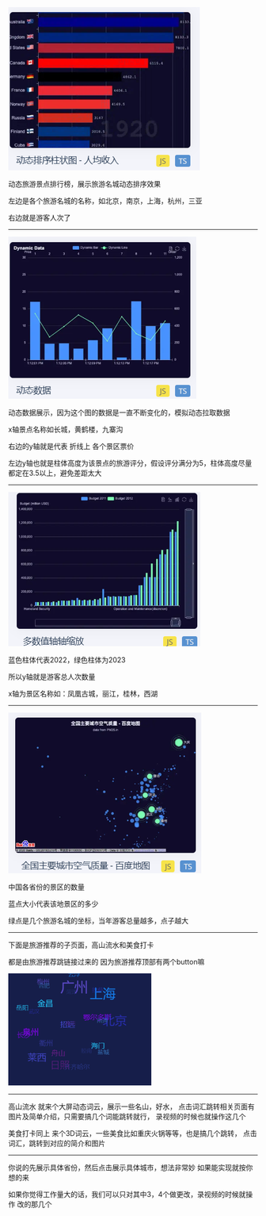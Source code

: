 
![](./images/11.png)

动态旅游景点排行榜，展示旅游名城动态排序效果

左边是各个旅游名城的名称，如北京，南京，上海，杭州，三亚

右边就是游客人次了
***
![](./images/12.png)

动态数据展示，因为这个图的数据是一直不断变化的，模拟动态拉取数据

x轴景点名称如长城，黄鹤楼，九寨沟

右边的y轴就是代表 折线上 各个景区票价

左边y轴也就是柱体高度为该景点的旅游评分，假设评分满分为5，柱体高度尽量都定在3.5以上，避免差距太大


***
![](./images/13.png)

蓝色柱体代表2022，绿色柱体为2023

所以y轴就是游客总人次数量

x轴为景区名称如：凤凰古城，丽江，桂林，西湖

***
![](./images/14.png)

中国各省份的景区的数量

蓝点大小代表该地景区的多少

绿点是几个旅游名城的坐标，当年游客总量越多，点子越大

***
下面是旅游推荐的子页面，高山流水和美食打卡


都是由旅游推荐跳链接过来的
因为旅游推荐顶部有两个button嘛


![](./images/17.png)
***
高山流水
就来个大屏动态词云，展示一些名山，好水，
点击词汇跳转相关页面有图片及简单介绍，只需要搞几个词能跳转就行，
录视频的时候也就操作这几个

美食打卡同上
来个3D词云，一些美食比如重庆火锅等等，也是搞几个跳转，
点击词汇，跳转到对应的简介和图片

***
你说的先展示具体省份，然后点击展示具体城市，想法非常妙
如果能实现就按你想的来

如果你觉得工作量大的话，我们可以只对其中3，4个做更改，录视频的时候就操作
改的那几个
